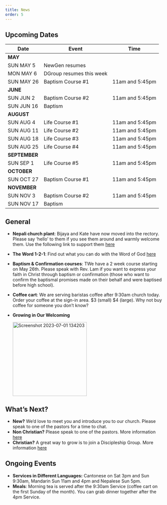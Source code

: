 ```yaml
---
title: News
order: 5
---
```


## Upcoming Dates

| Date | Event | Time |
| ----- | ----- | ----- |
| **MAY** | 
| SUN MAY 5 | NewGen resumes | |
| MON MAY 6 | DGroup resumes this week | |
| SUN MAY 26 | Baptism Course #1 | 11am and 5:45pm |
| **JUNE** | 
| SUN JUN 2 | Baptism Course #2 | 11am and 5:45pm |
| SUN JUN 16 | Baptism |  |
| **AUGUST** | 
| SUN AUG 4 | Life Course #1 | 11am and 5:45pm |
| SUN AUG 11 | Life Course #2 | 11am and 5:45pm |
| SUN AUG 18 | Life Course #3 | 11am and 5:45pm |
| SUN AUG 25 | Life Course #4 | 11am and 5:45pm |
| **SEPTEMBER** | 
| SUN SEP 1 | Life Course #5 | 11am and 5:45pm |
| **OCTOBER** | 
| SUN OCT 27 | Baptism Course #1 | 11am and 5:45pm |
| **NOVEMBER** | 
| SUN NOV 3 | Baptism Course #2 | 11am and 5:45pm |
| SUN NOV 17 | Baptism |  |




## General
- **Nepali church plant**: Bijaya and Kate have now moved into the rectory. Please say ‘hello’ to them if you see them around and warmly welcome them. Use the following link to support them [here](https://encministries.org.au/ministry/nepali/)
- **The Word 1-2-1**: Find out what you can do with the Word of God [here](https://www.theword121.com/)
- **Baptism & Confirmation courses**: TWe have a 2 week course starting on May 26th. Please speak with Rev. Lam if you want to express your faith in Christ through baptism or confirmation (those who want to confirm the baptismal promises made on their behalf and were baptised before high school). 
- **Coffee cart**: We are serving baristas coffee after 9:30am church today. Order your coffee at the sign-in area. $3 (small) $4 (large). Why not buy coffee for someone you don’t know?
- **Growing in Our Welcoming**

  <img width="236" alt="Screenshot 2023-07-01 134203" src="https://github.com/stgeorgeshurstville/bulletin/assets/119166299/b540ac1c-0ba4-481e-90a5-5464939f7e4c">


## What’s Next?
- **New?** We’d love to meet you and introduce you to our church. Please speak to one of the pastors for a time to chat. 
- **Non Christian?** Please speak to one of the pastors. More information [here](https://stgeorgeshurstville.org.au/lets-talk-about-christianity)
- **Christian?** A great way to grow is to join a Discipleship Group. More information [here](https://stgeorgeshurstville.org.au/discipleship-groups)

## Ongoing Events
- **Services in Different Languages:** Cantonese on Sat 3pm and Sun 9:30am, Mandarin Sun 11am and 4pm and Nepalese Sun 5pm. 
- **Meals**: Morning tea is served after the 9:30am Service (coffee cart on the first Sunday of the month). You can grab dinner together after the 4pm Service.

